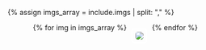 <style type="text/css">
    .gallery-container {
        margin-left: 50px;
        display: flex;
    }
    .gallery-img {
        max-width: 150px;
        max-height: 150px;
        border-radius: 5px;
    }
    .gallery-entry {
      text-align: center;
      margin: 10px;
      padding: 5px;
      transition: border 0.5s ease, box-shadow 0.5s ease;
      border-radius: 5px;
      border: 2px solid #ffffff;
    }
    .gallery-entry:hover {
      border: 2px solid #f0f0f0;        
      box-shadow: 3px 3px 0px 0px #e0e0e0;
    }
</style>

{% assign imgs_array = include.imgs | split: "," %}

<p>
    <div class="gallery-container">
        {% for img in imgs_array %}
            <div class="gallery-entry">
                <a href="{{ img }}">
                    <img src="{{ img }}" class="gallery-img">
                </a>
            </div>
        {% endfor %}
    </div>
</p>